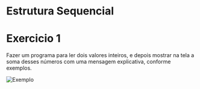 # Estrutura Sequencial

# Exercicio 1 

Fazer um programa para ler dois valores inteiros, e depois mostrar na tela a soma desses números com uma mensagem explicativa, conforme exemplos.

![Exemplo](../Imagem/Atividade1.jpg)
